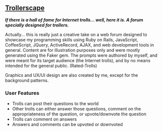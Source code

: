 ## [Trollerscape](http://trollerscape.herokuapp.com)

***If there is a hall of fame for Internet trolls... well, here it is.  A forum specially designed for trollers.***

Actually... this is really just a creative take on a web forum designed to showcase my programming skills using Ruby on Rails, JavaScript, CoffeeScript, JQuery, ActiveRecord, AJAX, and web development tools in general. Content are for illustration purposes only and were mostly generated using the Faker gem.  The prompts were authored by myself, and were meant for its target audience (the Internet trolls), and by no means intended for the general public. (Rated-Trolls)

Graphics and UX/UI design are also created by me, except for the background patterns.

### User Features
* Trolls can post their questions to the world
* Other trolls can either answer those questions, comment on the appropriateness of the question, or upvote/downvote the question
* Trolls can comment on answers
* Answers and comments can be upvoted or downvoted










